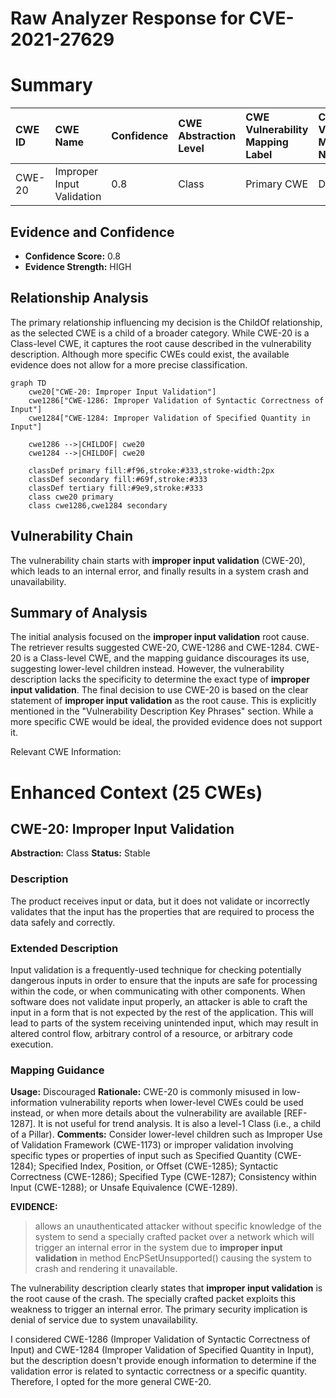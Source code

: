 # Raw Analyzer Response for CVE-2021-27629

# Summary
| CWE ID    | CWE Name                                                                           | Confidence | CWE Abstraction Level | CWE Vulnerability Mapping Label | CWE-Vulnerability Mapping Notes |
| :-------- | :--------------------------------------------------------------------------------- | :--------- | :---------------------- | :------------------------------ | :------------------------------ |
| CWE-20    | Improper Input Validation                                                         | 0.8        | Class                   | Primary CWE                     | Discouraged                   |

## Evidence and Confidence

*   **Confidence Score:** 0.8
*   **Evidence Strength:** HIGH

## Relationship Analysis
The primary relationship influencing my decision is the ChildOf relationship, as the selected CWE is a child of a broader category. While CWE-20 is a Class-level CWE, it captures the root cause described in the vulnerability description. Although more specific CWEs could exist, the available evidence does not allow for a more precise classification.

```mermaid
graph TD
    cwe20["CWE-20: Improper Input Validation"]
    cwe1286["CWE-1286: Improper Validation of Syntactic Correctness of Input"]
    cwe1284["CWE-1284: Improper Validation of Specified Quantity in Input"]

    cwe1286 -->|CHILDOF| cwe20
    cwe1284 -->|CHILDOF| cwe20
    
    classDef primary fill:#f96,stroke:#333,stroke-width:2px
    classDef secondary fill:#69f,stroke:#333
    classDef tertiary fill:#9e9,stroke:#333
    class cwe20 primary
    class cwe1286,cwe1284 secondary
```

## Vulnerability Chain
The vulnerability chain starts with **improper input validation** (CWE-20), which leads to an internal error, and finally results in a system crash and unavailability.

## Summary of Analysis
The initial analysis focused on the **improper input validation** root cause. The retriever results suggested CWE-20, CWE-1286 and CWE-1284.
CWE-20 is a Class-level CWE, and the mapping guidance discourages its use, suggesting lower-level children instead. However, the vulnerability description lacks the specificity to determine the exact type of **improper input validation**.
The final decision to use CWE-20 is based on the clear statement of **improper input validation** as the root cause. This is explicitly mentioned in the "Vulnerability Description Key Phrases" section.
While a more specific CWE would be ideal, the provided evidence does not support it.

Relevant CWE Information:

# Enhanced Context (25 CWEs)

## CWE-20: Improper Input Validation
**Abstraction:** Class
**Status:** Stable

### Description
The product receives input or data, but it does
        not validate or incorrectly validates that the input has the
        properties that are required to process the data safely and
        correctly.

### Extended Description
Input validation is a frequently-used technique for checking potentially dangerous inputs in order to ensure that the inputs are safe for processing within the code, or when communicating with other components. When software does not validate input properly, an attacker is able to craft the input in a form that is not expected by the rest of the application. This will lead to parts of the system receiving unintended input, which may result in altered control flow, arbitrary control of a resource, or arbitrary code execution.

### Mapping Guidance
**Usage:** Discouraged
**Rationale:** CWE-20 is commonly misused in low-information vulnerability reports when lower-level CWEs could be used instead, or when more details about the vulnerability are available [REF-1287]. It is not useful for trend analysis. It is also a level-1 Class (i.e., a child of a Pillar).
**Comments:** Consider lower-level children such as Improper Use of Validation Framework (CWE-1173) or improper validation involving specific types or properties of input such as Specified Quantity (CWE-1284); Specified Index, Position, or Offset (CWE-1285); Syntactic Correctness (CWE-1286); Specified Type (CWE-1287); Consistency within Input (CWE-1288); or Unsafe Equivalence (CWE-1289).

**EVIDENCE:**
> allows an unauthenticated attacker without specific knowledge of the system to send a specially crafted packet over a network which will trigger an internal error in the system due to **improper input validation** in method EncPSetUnsupported() causing the system to crash and rendering it unavailable.

The vulnerability description clearly states that **improper input validation** is the root cause of the crash. The specially crafted packet exploits this weakness to trigger an internal error. The primary security implication is denial of service due to system unavailability.

I considered CWE-1286 (Improper Validation of Syntactic Correctness of Input) and CWE-1284 (Improper Validation of Specified Quantity in Input), but the description doesn't provide enough information to determine if the validation error is related to syntactic correctness or a specific quantity. Therefore, I opted for the more general CWE-20.
